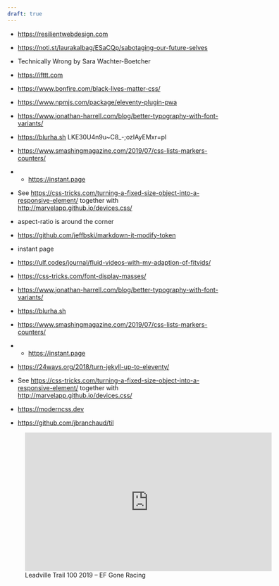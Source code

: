 ```yaml
---
draft: true
---
```

- https://resilientwebdesign.com
- https://noti.st/laurakalbag/ESaCQp/sabotaging-our-future-selves
- Technically Wrong by Sara Wachter-Boetcher
- https://ifttt.com
- https://www.bonfire.com/black-lives-matter-css/
- https://www.npmjs.com/package/eleventy-plugin-pwa
- https://www.jonathan-harrell.com/blog/better-typography-with-font-variants/
- https://blurha.sh  LKE30U4n9u~C8_-;ozIAyEMxr=pI
- https://www.smashingmagazine.com/2019/07/css-lists-markers-counters/
- - https://instant.page
- See https://css-tricks.com/turning-a-fixed-size-object-into-a-responsive-element/ together with http://marvelapp.github.io/devices.css/

- aspect-ratio is around the corner
- https://github.com/jeffbski/markdown-it-modify-token
- instant page
- https://ulf.codes/journal/fluid-videos-with-my-adaption-of-fitvids/
- https://css-tricks.com/font-display-masses/
- https://www.jonathan-harrell.com/blog/better-typography-with-font-variants/
- https://blurha.sh
- https://www.smashingmagazine.com/2019/07/css-lists-markers-counters/
- - https://instant.page
- https://24ways.org/2018/turn-jekyll-up-to-eleventy/
- See https://css-tricks.com/turning-a-fixed-size-object-into-a-responsive-element/ together with http://marvelapp.github.io/devices.css/
- https://moderncss.dev
- https://github.com/jbranchaud/til
<figure>
<iframe width="560" height="315" src="https://www.youtube.com/embed/s9LviOF5aJM" frameborder="0" allow="accelerometer; autoplay; encrypted-media; gyroscope; picture-in-picture" allowfullscreen></iframe>
<figcaption>Leadville Trail 100 2019 – EF Gone Racing</figcaption>
</figure>